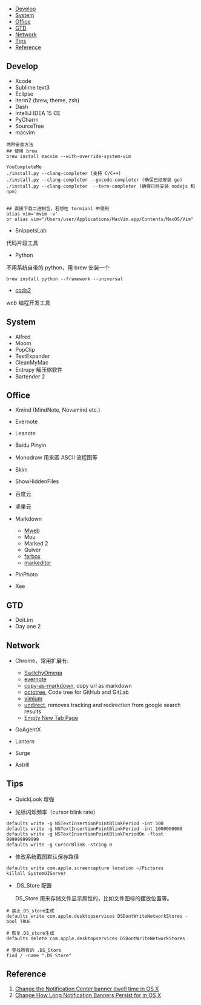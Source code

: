 
<!-- MarkdownTOC -->

- [Develop](#develop)
- [System](#system)
- [Office](#office)
- [GTD](#gtd)
- [Network](#network)
- [Tips](#tips)
- [Reference](#reference)

<!-- /MarkdownTOC -->


## Develop
- Xcode
- Sublime text3
- Eclipse
- iterm2 (brew, theme, zsh)
- Dash
- IntelliJ IDEA 15 CE
- PyCharm
- SourceTree
- macvim

```shell
两种安装方法
## 使用 brew
brew install macvim --with-override-system-vim

YouCompleteMe
./install.py --clang-completer (支持 C/C++)
./install.py --clang-completer --gocode-completer (确保已经安装 go)
./install.py --clang-completer  --tern-completer (确保已经安装 nodejs 和 npm)


## 直接下载二进制包，若想在 termianl 中使用
alias vim='mvim -v'
or alias vim="/Users/user/Applications/MacVim.app/Contents/MacOS/Vim"
```

- SnippetsLab
	
代码片段工具

- Python
    
不用系统自带的 python，用 brew 安装一个

```
brew install python --framework --universal
```

- [coda2](https://panic.com/coda/)
    
web 编程开发工具

## System
- Alfred
- Moom
- PopClip
- TextExpander
- CleanMyMac
- Entropy
	解压缩软件
- Bartender 2


## Office

- Xmind (MindNote, Novamind etc.)
- Evernote
- Leanote
- Baidu Pinyin
- Monodraw
	用来画 ASCII 流程图等

- Skim
- ShowHiddenFiles
- 百度云
- 坚果云


- Markdown
	- [Mweb](http://zh.mweb.im/)
	- Mou
	- Marked 2
	- Quiver
	- [farbox](https://www.farbox.com/service/app/desktop_editor)
	- [markeditor](http://markeditor.farbox.com/)

- PinPhoto
- Xee




## GTD

- Doit.im
- Day one 2


## Network

- Chrome，常用扩展有:
    - [SwitchyOmega](https://github.com/FelisCatus/SwitchyOmega)
    - [evernote](https://chrome.google.com/webstore/detail/evernote-web-clipper/pioclpoplcdbaefihamjohnefbikjilc?hl=zh-CN)
    - [copy-as-markdown](https://github.com/chitsaou/copy-as-markdown), copy url as markdown
    - [octotree](https://github.com/buunguyen/octotree), Code tree for GitHub and GitLab
    - [vimium](https://github.com/philc/vimium)
    - [undirect](https://github.com/xwipeoutx/undirect), removes tracking and redirection from google search results
    - [Empty New Tab Page](https://chrome.google.com/webstore/detail/empty-new-tab-page/dpjamkmjmigaoobjbekmfgabipmfilij?hl=zh-CN)


- GoAgentX
- Lantern
- Surge
- Astrill



## Tips

- QuickLook 增强


- 光标闪烁频率（cursor blink rate）

```shell
defaults write -g NSTextInsertionPointBlinkPeriod -int 500
defaults write -g NSTextInsertionPointBlinkPeriod -int 1000000000
defaults write -g NSTextInsertionPointBlinkPeriodOn -float 999999999999 
defaults write -g CursorBlink -string 0
```

- 修改系统截图默认保存路径

```
defaults write com.apple.screencapture location ~/Pictures
killall SystemUIServer
```

- .DS_Store 配置

    DS_Store 用来存储文件显示属性的，比如文件图标的摆放位置等。
    
```
# 禁止.DS_store生成
defaults write com.apple.desktopservices DSDontWriteNetworkStores -bool TRUE

# 恢复.DS_store生成
defaults delete com.apple.desktopservices DSDontWriteNetworkStores

# 查找所有的 .DS_Store
find / -name ".DS_Store"
```





## Reference

1. [Change the Notification Center banner dwell time in OS X](http://www.cnet.com/news/change-the-notification-center-banner-dwell-time-in-os-x/)
2. [Change How Long Notification Banners Persist for in OS X](http://osxdaily.com/2014/01/29/change-notifications-banner-time-mac-os-x/)








